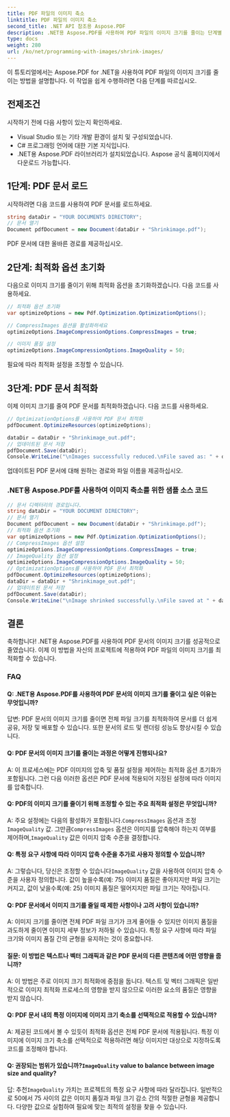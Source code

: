 ```yaml
---
title: PDF 파일의 이미지 축소
linktitle: PDF 파일의 이미지 축소
second_title: .NET API 참조용 Aspose.PDF
description: .NET용 Aspose.PDF를 사용하여 PDF 파일의 이미지 크기를 줄이는 단계별 가이드입니다.
type: docs
weight: 280
url: /ko/net/programming-with-images/shrink-images/
---
```

이 튜토리얼에서는 Aspose.PDF for .NET을 사용하여 PDF 파일의 이미지 크기를 줄이는 방법을 설명합니다. 이 작업을 쉽게 수행하려면 다음 단계를 따르십시오.

## 전제조건

시작하기 전에 다음 사항이 있는지 확인하세요.

- Visual Studio 또는 기타 개발 환경이 설치 및 구성되었습니다.
- C# 프로그래밍 언어에 대한 기본 지식입니다.
- .NET용 Aspose.PDF 라이브러리가 설치되었습니다. Aspose 공식 홈페이지에서 다운로드 가능합니다.

## 1단계: PDF 문서 로드

시작하려면 다음 코드를 사용하여 PDF 문서를 로드하세요.

```csharp
string dataDir = "YOUR DOCUMENTS DIRECTORY";
// 문서 열기
Document pdfDocument = new Document(dataDir + "Shrinkimage.pdf");
```

PDF 문서에 대한 올바른 경로를 제공하십시오.

## 2단계: 최적화 옵션 초기화

다음으로 이미지 크기를 줄이기 위해 최적화 옵션을 초기화하겠습니다. 다음 코드를 사용하세요.

```csharp
// 최적화 옵션 초기화
var optimizeOptions = new Pdf.Optimization.OptimizationOptions();

// CompressImages 옵션을 활성화하세요
optimizeOptions.ImageCompressionOptions.CompressImages = true;

// 이미지 품질 설정
optimizeOptions.ImageCompressionOptions.ImageQuality = 50;
```

필요에 따라 최적화 설정을 조정할 수 있습니다.

## 3단계: PDF 문서 최적화

이제 이미지 크기를 줄여 PDF 문서를 최적화하겠습니다. 다음 코드를 사용하세요.

```csharp
// OptimizationOptions를 사용하여 PDF 문서 최적화
pdfDocument.OptimizeResources(optimizeOptions);

dataDir = dataDir + "Shrinkimage_out.pdf";
// 업데이트된 문서 저장
pdfDocument.Save(dataDir);
Console.WriteLine("\nImages successfully reduced.\nFile saved as: " + dataDir);
```

업데이트된 PDF 문서에 대해 원하는 경로와 파일 이름을 제공하십시오.

### .NET용 Aspose.PDF를 사용하여 이미지 축소를 위한 샘플 소스 코드 
```csharp
// 문서 디렉터리의 경로입니다.
string dataDir = "YOUR DOCUMENT DIRECTORY";
// 문서 열기
Document pdfDocument = new Document(dataDir + "Shrinkimage.pdf");
// 최적화 옵션 초기화
var optimizeOptions = new Pdf.Optimization.OptimizationOptions();
// CompressImages 옵션 설정
optimizeOptions.ImageCompressionOptions.CompressImages = true;
// ImageQuality 옵션 설정
optimizeOptions.ImageCompressionOptions.ImageQuality = 50;
// OptimizationOptions를 사용하여 PDF 문서 최적화
pdfDocument.OptimizeResources(optimizeOptions);
dataDir = dataDir + "Shrinkimage_out.pdf";
// 업데이트된 문서 저장
pdfDocument.Save(dataDir);
Console.WriteLine("\nImage shrinked successfully.\nFile saved at " + dataDir);
```

## 결론

축하합니다! .NET용 Aspose.PDF를 사용하여 PDF 문서의 이미지 크기를 성공적으로 줄였습니다. 이제 이 방법을 자신의 프로젝트에 적용하여 PDF 파일의 이미지 크기를 최적화할 수 있습니다.

### FAQ

#### Q: .NET용 Aspose.PDF를 사용하여 PDF 문서의 이미지 크기를 줄이고 싶은 이유는 무엇입니까?

답변: PDF 문서의 이미지 크기를 줄이면 전체 파일 크기를 최적화하여 문서를 더 쉽게 공유, 저장 및 배포할 수 있습니다. 또한 문서의 로드 및 렌더링 성능도 향상시킬 수 있습니다.

#### Q: PDF 문서의 이미지 크기를 줄이는 과정은 어떻게 진행되나요?

A: 이 프로세스에는 PDF 이미지의 압축 및 품질 설정을 제어하는 최적화 옵션 초기화가 포함됩니다. 그런 다음 이러한 옵션은 PDF 문서에 적용되어 지정된 설정에 따라 이미지를 압축합니다.

#### Q: PDF의 이미지 크기를 줄이기 위해 조정할 수 있는 주요 최적화 설정은 무엇입니까?

 A: 주요 설정에는 다음의 활성화가 포함됩니다.`CompressImages` 옵션과 조정`ImageQuality` 값. 그만큼`CompressImages` 옵션은 이미지를 압축해야 하는지 여부를 제어하며,`ImageQuality` 값은 이미지 압축 수준을 결정합니다.

#### Q: 특정 요구 사항에 따라 이미지 압축 수준을 추가로 사용자 정의할 수 있습니까?

 A: 그렇습니다, 당신은 조정할 수 있습니다`ImageQuality` 값을 사용하여 이미지 압축 수준을 사용자 정의합니다. 값이 높을수록(예: 75) 이미지 품질은 좋아지지만 파일 크기는 커지고, 값이 낮을수록(예: 25) 이미지 품질은 떨어지지만 파일 크기는 작아집니다.

#### Q: PDF 문서에서 이미지 크기를 줄일 때 제한 사항이나 고려 사항이 있습니까?

A: 이미지 크기를 줄이면 전체 PDF 파일 크기가 크게 줄어들 수 있지만 이미지 품질을 과도하게 줄이면 이미지 세부 정보가 저하될 수 있습니다. 특정 요구 사항에 따라 파일 크기와 이미지 품질 간의 균형을 유지하는 것이 중요합니다.

#### 질문: 이 방법은 텍스트나 벡터 그래픽과 같은 PDF 문서의 다른 콘텐츠에 어떤 영향을 줍니까?

A: 이 방법은 주로 이미지 크기 최적화에 중점을 둡니다. 텍스트 및 벡터 그래픽은 일반적으로 이미지 최적화 프로세스의 영향을 받지 않으므로 이러한 요소의 품질은 영향을 받지 않습니다.

#### Q: PDF 문서 내의 특정 이미지에 이미지 크기 축소를 선택적으로 적용할 수 있습니까?

A: 제공된 코드에서 볼 수 있듯이 최적화 옵션은 전체 PDF 문서에 적용됩니다. 특정 이미지에 이미지 크기 축소를 선택적으로 적용하려면 해당 이미지만 대상으로 지정하도록 코드를 조정해야 합니다.

####  Q: 권장되는 범위가 있습니까?`ImageQuality` value to balance between image size and quality?

 답: 추천`ImageQuality` 가치는 프로젝트의 특정 요구 사항에 따라 달라집니다. 일반적으로 50에서 75 사이의 값은 이미지 품질과 파일 크기 감소 간의 적절한 균형을 제공합니다. 다양한 값으로 실험하여 필요에 맞는 최적의 설정을 찾을 수 있습니다.